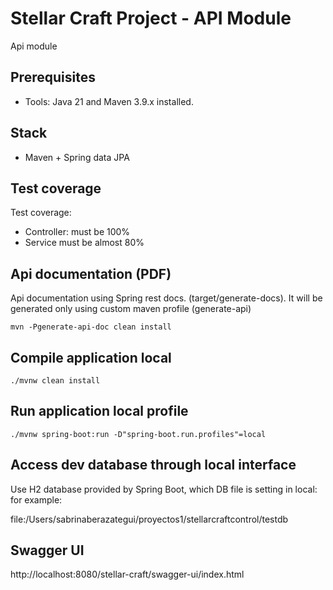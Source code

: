 # Stellar Craft Project - API Module

Api module

## Prerequisites

- Tools: Java 21 and Maven 3.9.x installed.

## Stack

- Maven + Spring data JPA

## Test coverage

Test coverage:

- Controller: must be 100%
- Service must be almost 80%

## Api documentation (PDF)

Api documentation using Spring rest docs. (target/generate-docs). It will be generated only using custom maven profile (generate-api)

    mvn -Pgenerate-api-doc clean install

## Compile application local

    ./mvnw clean install

## Run application local profile
 
    ./mvnw spring-boot:run -D"spring-boot.run.profiles"=local

## Access dev database through local interface

Use H2 database provided by Spring Boot, which DB file is setting in local: 
for example:

file:/Users/sabrinaberazategui/proyectos1/stellarcraftcontrol/testdb

## Swagger UI

http://localhost:8080/stellar-craft/swagger-ui/index.html
